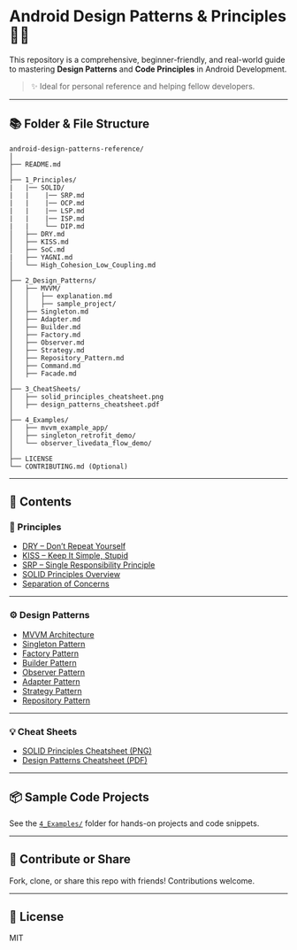# Android Design Patterns & Principles 📱📐

This repository is a comprehensive, beginner-friendly, and real-world guide to mastering **Design Patterns** and **Code Principles** in Android Development.

> ✨ Ideal for personal reference and helping fellow developers.

---
## 📚 Folder & File Structure

```
android-design-patterns-reference/
│
├── README.md                         
│
├── 1_Principles/
|   |── SOLID/
|   |    |── SRP.md
|   |    |── OCP.md
|   |    |── LSP.md
|   |    |── ISP.md
|   |    └── DIP.md
│   ├── DRY.md
│   ├── KISS.md
│   ├── SoC.md
|   ├── YAGNI.md
│   └── High_Cohesion_Low_Coupling.md
│
├── 2_Design_Patterns/
│   ├── MVVM/
│   │   ├── explanation.md
│   │   ├── sample_project/
│   ├── Singleton.md
│   ├── Adapter.md
│   ├── Builder.md
│   ├── Factory.md
│   ├── Observer.md
│   ├── Strategy.md
│   ├── Repository_Pattern.md
│   ├── Command.md
│   ├── Facade.md
│
├── 3_CheatSheets/
│   ├── solid_principles_cheatsheet.png
│   ├── design_patterns_cheatsheet.pdf
│
├── 4_Examples/
│   ├── mvvm_example_app/
│   ├── singleton_retrofit_demo/
│   └── observer_livedata_flow_demo/
│
├── LICENSE
└── CONTRIBUTING.md (Optional)

```
---

## 📌 Contents

### 🧠 Principles
- [DRY – Don’t Repeat Yourself](./1_Principles/DRY.md)
- [KISS – Keep It Simple, Stupid](./1_Principles/KISS.md)
- [SRP – Single Responsibility Principle](./1_Principles/SRP.md)
- [SOLID Principles Overview](./1_Principles/SOLID_Overview.md)
- [Separation of Concerns](./1_Principles/Separation_Of_Concerns.md)

---

### ⚙️ Design Patterns
- [MVVM Architecture](./2_Design_Patterns/MVVM/)
- [Singleton Pattern](./2_Design_Patterns/Singleton.md)
- [Factory Pattern](./2_Design_Patterns/Factory.md)
- [Builder Pattern](./2_Design_Patterns/Builder.md)
- [Observer Pattern](./2_Design_Patterns/Observer.md)
- [Adapter Pattern](./2_Design_Patterns/Adapter.md)
- [Strategy Pattern](./2_Design_Patterns/Strategy.md)
- [Repository Pattern](./2_Design_Patterns/Repository_Pattern.md)

---

### 💡 Cheat Sheets
- [SOLID Principles Cheatsheet (PNG)](./3_CheatSheets/solid_principles_cheatsheet.png)
- [Design Patterns Cheatsheet (PDF)](./3_CheatSheets/design_patterns_cheatsheet.pdf)

---

## 📦 Sample Code Projects
See the [`4_Examples/`](./4_Examples/) folder for hands-on projects and code snippets.

---

## 👥 Contribute or Share
Fork, clone, or share this repo with friends! Contributions welcome.

---

## 📜 License
MIT
